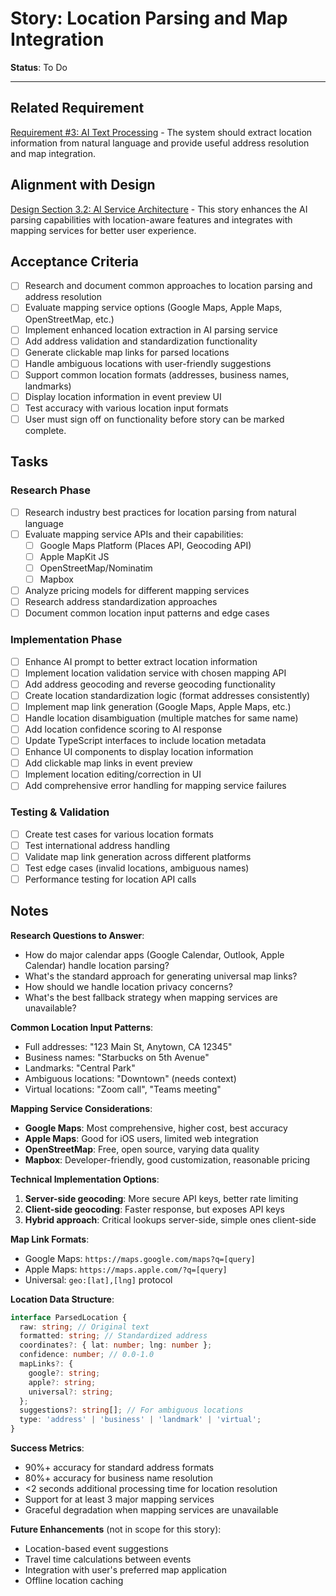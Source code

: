 # Story: Location Parsing and Map Integration

**Status**: To Do

---

## Related Requirement

[Requirement #3: AI Text Processing](docs/requirements.md#ai-text-processing) - The system should extract location information from natural language and provide useful address resolution and map integration.

## Alignment with Design

[Design Section 3.2: AI Service Architecture](docs/design.md#ai-service-architecture) - This story enhances the AI parsing capabilities with location-aware features and integrates with mapping services for better user experience.

## Acceptance Criteria

- [ ] Research and document common approaches to location parsing and address resolution
- [ ] Evaluate mapping service options (Google Maps, Apple Maps, OpenStreetMap, etc.)
- [ ] Implement enhanced location extraction in AI parsing service
- [ ] Add address validation and standardization functionality
- [ ] Generate clickable map links for parsed locations
- [ ] Handle ambiguous locations with user-friendly suggestions
- [ ] Support common location formats (addresses, business names, landmarks)
- [ ] Display location information in event preview UI
- [ ] Test accuracy with various location input formats
- [ ] User must sign off on functionality before story can be marked complete.

## Tasks

### Research Phase

- [ ] Research industry best practices for location parsing from natural language
- [ ] Evaluate mapping service APIs and their capabilities:
  - [ ] Google Maps Platform (Places API, Geocoding API)
  - [ ] Apple MapKit JS
  - [ ] OpenStreetMap/Nominatim
  - [ ] Mapbox
- [ ] Analyze pricing models for different mapping services
- [ ] Research address standardization approaches
- [ ] Document common location input patterns and edge cases

### Implementation Phase

- [ ] Enhance AI prompt to better extract location information
- [ ] Implement location validation service with chosen mapping API
- [ ] Add address geocoding and reverse geocoding functionality
- [ ] Create location standardization logic (format addresses consistently)
- [ ] Implement map link generation (Google Maps, Apple Maps, etc.)
- [ ] Handle location disambiguation (multiple matches for same name)
- [ ] Add location confidence scoring to AI response
- [ ] Update TypeScript interfaces to include location metadata
- [ ] Enhance UI components to display location information
- [ ] Add clickable map links in event preview
- [ ] Implement location editing/correction in UI
- [ ] Add comprehensive error handling for mapping service failures

### Testing & Validation

- [ ] Create test cases for various location formats
- [ ] Test international address handling
- [ ] Validate map link generation across different platforms
- [ ] Test edge cases (invalid locations, ambiguous names)
- [ ] Performance testing for location API calls

## Notes

**Research Questions to Answer**:

- How do major calendar apps (Google Calendar, Outlook, Apple Calendar) handle location parsing?
- What's the standard approach for generating universal map links?
- How should we handle location privacy concerns?
- What's the best fallback strategy when mapping services are unavailable?

**Common Location Input Patterns**:

- Full addresses: "123 Main St, Anytown, CA 12345"
- Business names: "Starbucks on 5th Avenue"
- Landmarks: "Central Park"
- Ambiguous locations: "Downtown" (needs context)
- Virtual locations: "Zoom call", "Teams meeting"

**Mapping Service Considerations**:

- **Google Maps**: Most comprehensive, higher cost, best accuracy
- **Apple Maps**: Good for iOS users, limited web integration
- **OpenStreetMap**: Free, open source, varying data quality
- **Mapbox**: Developer-friendly, good customization, reasonable pricing

**Technical Implementation Options**:

1. **Server-side geocoding**: More secure API keys, better rate limiting
2. **Client-side geocoding**: Faster response, but exposes API keys
3. **Hybrid approach**: Critical lookups server-side, simple ones client-side

**Map Link Formats**:

- Google Maps: `https://maps.google.com/maps?q=[query]`
- Apple Maps: `https://maps.apple.com/?q=[query]`
- Universal: `geo:[lat],[lng]` protocol

**Location Data Structure**:

```typescript
interface ParsedLocation {
  raw: string; // Original text
  formatted: string; // Standardized address
  coordinates?: { lat: number; lng: number };
  confidence: number; // 0.0-1.0
  mapLinks?: {
    google?: string;
    apple?: string;
    universal?: string;
  };
  suggestions?: string[]; // For ambiguous locations
  type: 'address' | 'business' | 'landmark' | 'virtual';
}
```

**Success Metrics**:

- 90%+ accuracy for standard address formats
- 80%+ accuracy for business name resolution
- <2 seconds additional processing time for location resolution
- Support for at least 3 major mapping services
- Graceful degradation when mapping services are unavailable

**Future Enhancements** (not in scope for this story):

- Location-based event suggestions
- Travel time calculations between events
- Integration with user's preferred map application
- Offline location caching
